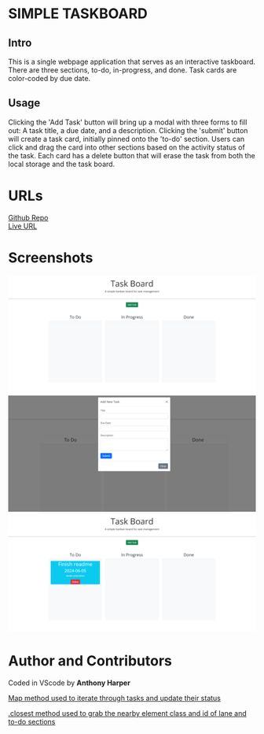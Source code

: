# SIMPLE TASKBOARD

## Intro 
This is a single webpage application that serves as an interactive taskboard. There are three sections, to-do, in-progress, and done. Task cards are color-coded by due date.

## Usage 
Clicking the 'Add Task' button will bring up a modal with three forms to fill out: A task title, a due date, and a description. Clicking the 'submit' button will create a task card, initially pinned onto the 'to-do' section. Users can click and drag the card into other sections based on the activity status of the task. Each card has a delete button that will erase the task from both the local storage and the task board.

# URLs
[Github Repo](https://github.com/aharper2568/simple-taskboard) \
[Live URL](https://aharper2568.github.io/simple-taskboard/)

# Screenshots
![page loaded](./assets/images/screen1.png)
![pressing add task](./assets/images/screen2.png)
![task added](/assets/images/Task-Board.png)

# Author and Contributors

Coded in VScode by **Anthony Harper**

[Map method used to iterate through tasks and update their status](https://developer.mozilla.org/en-US/docs/Web/JavaScript/Reference/Global_Objects/Array/map)

[.closest method used to grab the nearby element class and id of lane and to-do sections](https://api.jquery.com/closest/)